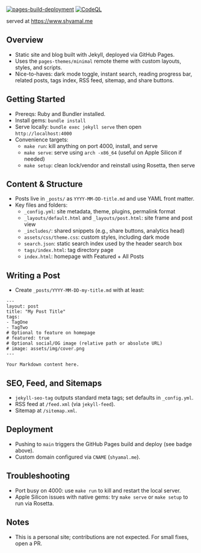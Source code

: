[![pages-build-deployment](https://github.com/shyamal-anadkat/shyamal-anadkat.github.io/actions/workflows/pages/pages-build-deployment/badge.svg?branch=main)](https://github.com/shyamal-anadkat/shyamal-anadkat.github.io/actions/workflows/pages/pages-build-deployment)
[![CodeQL](https://github.com/shyamal-anadkat/shyamal-anadkat.github.io/actions/workflows/codeql-analysis.yml/badge.svg?branch=main)](https://github.com/shyamal-anadkat/shyamal-anadkat.github.io/actions/workflows/codeql-analysis.yml)


served at https://www.shyamal.me

Overview
--------
- Static site and blog built with Jekyll, deployed via GitHub Pages.
- Uses the `pages-themes/minimal` remote theme with custom layouts, styles, and scripts.
- Nice-to-haves: dark mode toggle, instant search, reading progress bar, related posts, tags index, RSS feed, sitemap, and share buttons.

Getting Started
---------------
- Prereqs: Ruby and Bundler installed.
- Install gems: `bundle install`
- Serve locally: `bundle exec jekyll serve` then open `http://localhost:4000`
- Convenience targets:
  - `make run`: kill anything on port 4000, install, and serve
  - `make serve`: serve using `arch -x86_64` (useful on Apple Silicon if needed)
  - `make setup`: clean lock/vendor and reinstall using Rosetta, then serve

Content & Structure
-------------------
- Posts live in `_posts/` as `YYYY-MM-DD-title.md` and use YAML front matter.
- Key files and folders:
  - `_config.yml`: site metadata, theme, plugins, permalink format
  - `_layouts/default.html` and `_layouts/post.html`: site frame and post view
  - `_includes/`: shared snippets (e.g., share buttons, analytics head)
  - `assets/css/theme.css`: custom styles, including dark mode
  - `search.json`: static search index used by the header search box
  - `tags/index.html`: tag directory page
  - `index.html`: homepage with Featured + All Posts

Writing a Post
--------------
- Create `_posts/YYYY-MM-DD-my-title.md` with at least:

```
---
layout: post
title: "My Post Title"
tags:
- TagOne
- TagTwo
# Optional to feature on homepage
# featured: true
# Optional social/OG image (relative path or absolute URL)
# image: assets/img/cover.png
---

Your Markdown content here.
```

SEO, Feed, and Sitemaps
-----------------------
- `jekyll-seo-tag` outputs standard meta tags; set defaults in `_config.yml`.
- RSS feed at `/feed.xml` (via `jekyll-feed`).
- Sitemap at `/sitemap.xml`.

Deployment
----------
- Pushing to `main` triggers the GitHub Pages build and deploy (see badge above).
- Custom domain configured via `CNAME` (`shyamal.me`).

Troubleshooting
---------------
- Port busy on 4000: use `make run` to kill and restart the local server.
- Apple Silicon issues with native gems: try `make serve` or `make setup` to run via Rosetta.

Notes
-----
- This is a personal site; contributions are not expected. For small fixes, open a PR.
